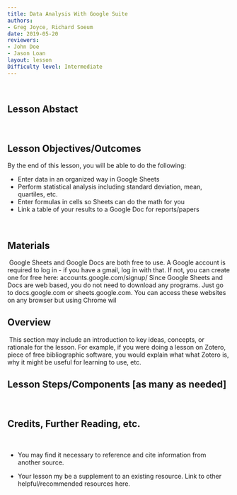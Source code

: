 ```yaml
---
title: Data Analysis With Google Suite
authors:
- Greg Joyce, Richard Soeum
date: 2019-05-20
reviewers:
- John Doe
- Jason Loan
layout: lesson
Difficulty level: Intermediate
---
```

​
## Lesson Abstact
​
## Lesson Objectives/Outcomes

By the end of this lesson, you will be able to do the following:

* Enter data in an organized way in Google Sheets
* Perform statistical analysis including standard deviation, mean, quartiles, etc.
* Enter formulas in cells so Sheets can do the math for you
* Link a table of your results to a Google Doc for reports/papers

​
## Materials
​
Google Sheets and Google Docs are both free to use. A Google account is required to log in - if you have a gmail, log in with that. If not, you can create one for free here: accounts.google.com/signup/
Since Google Sheets and Docs are web based, you do not need to download any programs. Just go to docs.google.com or sheets.google.com. You can access these websites on any browser but using Chrome wil
​
## Overview
​
This section may include an introduction to key ideas, concepts, or rationale for the lesson. For example, if you were doing a lesson on Zotero, piece of free bibliographic software, you would explain what what Zotero is, why it might be useful for learning to use, etc.
​
## Lesson Steps/Components [as many as needed]
​
## Credits, Further Reading, etc.
​

* You may find it necessary to reference and cite information from another source.

* Your lesson my be a supplement to an existing resource. Link to other helpful/recommended resources here.
<!--stackedit_data:
eyJoaXN0b3J5IjpbLTYyNTQ4OTE0M119
-->